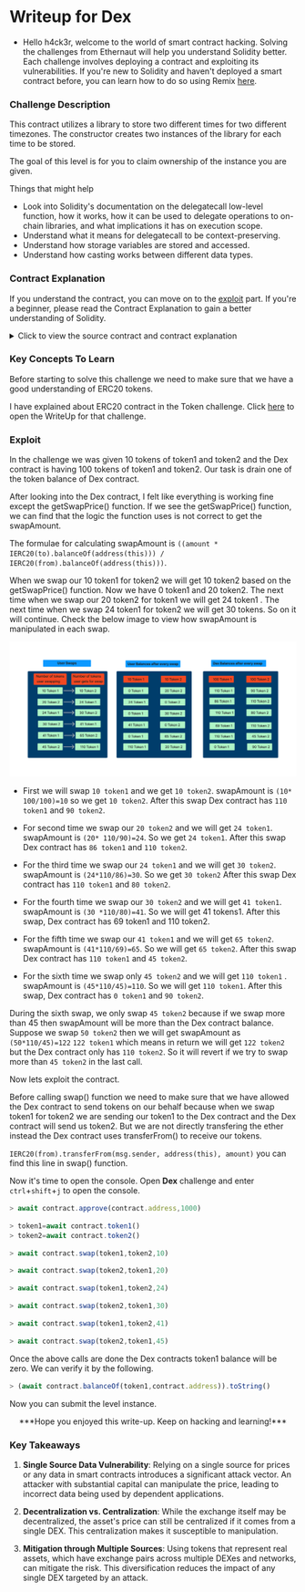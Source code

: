 # Writeup for Dex

- Hello h4ck3r, welcome to the world of smart contract hacking. Solving the challenges from Ethernaut will help you understand Solidity better. Each challenge involves deploying a contract and exploiting its vulnerabilities. If you're new to Solidity and haven't deployed a smart contract before, you can learn how to do so using Remix [here](https://youtu.be/3xNFZI8Ste4?si=i3cWN87OpX85zp6k).

### Challenge Description

This contract utilizes a library to store two different times for two different timezones. The constructor creates two instances of the library for each time to be stored.

The goal of this level is for you to claim ownership of the instance you are given.

Things that might help

- Look into Solidity's documentation on the delegatecall low-level function, how it works, how it can be used to delegate operations to on-chain libraries, and what implications it has on execution scope.
- Understand what it means for delegatecall to be context-preserving.
- Understand how storage variables are stored and accessed.
- Understand how casting works between different data types.

### Contract Explanation

If you understand the contract, you can move on to the [exploit](#exploit) part. If you're a beginner, please read the Contract Explanation to gain a better understanding of Solidity.

<details>
<summary>Click to view the source contract and contract explanation</summary>
```solidity
// SPDX-License-Identifier: MIT
pragma solidity ^0.8.0;

import "openzeppelin-contracts-08/token/ERC20/IERC20.sol";
import "openzeppelin-contracts-08/token/ERC20/ERC20.sol";
import "openzeppelin-contracts-08/access/Ownable.sol";

```solidity
contract Dex is Ownable {
    address public token1;
    address public token2;

    constructor() {}

    function setTokens(address _token1, address _token2) public onlyOwner {
        token1 = _token1;
        token2 = _token2;
    }

    function addLiquidity(address token_address, uint256 amount) public onlyOwner {
        IERC20(token_address).transferFrom(msg.sender, address(this), amount);
    }

    function swap(address from, address to, uint256 amount) public {
        require((from == token1 && to == token2) || (from == token2 && to == token1), "Invalid tokens");
        require(IERC20(from).balanceOf(msg.sender) >= amount, "Not enough to swap");
        uint256 swapAmount = getSwapPrice(from, to, amount);
        IERC20(from).transferFrom(msg.sender, address(this), amount);
        IERC20(to).approve(address(this), swapAmount);
        IERC20(to).transferFrom(address(this), msg.sender, swapAmount);
    }

    function getSwapPrice(address from, address to, uint256 amount) public view returns (uint256) {
        return ((amount * IERC20(to).balanceOf(address(this))) / IERC20(from).balanceOf(address(this)));
    }

    function approve(address spender, uint256 amount) public {
        SwappableToken(token1).approve(msg.sender, spender, amount);
        SwappableToken(token2).approve(msg.sender, spender, amount);
    }

    function balanceOf(address token, address account) public view returns (uint256) {
        return IERC20(token).balanceOf(account);
    }
}

contract SwappableToken is ERC20 {
    address private _dex;

    constructor(address dexInstance, string memory name, string memory symbol, uint256 initialSupply)
        ERC20(name, symbol)
    {
        _mint(msg.sender, initialSupply);
        _dex = dexInstance;
    }

    function approve(address owner, address spender, uint256 amount) public {
        require(owner != _dex, "InvalidApprover");
        super._approve(owner, spender, amount);
    }
}

```

They gave us a DEX contract. DEX refers to Decentralized Exchange where we can do financial ativities such as swapping tokens.

The contract inherits Ownable contract. Click [here](https://github.com/OpenZeppelin/openzeppelin-contracts/blob/master/contracts/access/Ownable.sol) to view the Ownable contract.

The `Ownable` contract has the state variable `owner` and it is initialized to `msg.sender` in `constructor()`. That mean's owner will be the person one who is deploying the `Dex` contract.

The `Dex` contract has two state variables `token1` and `token2`. Both the state variables are of type address.

```
function setTokens(address _token1, address _token2) public onlyOwner {
    token1 = _token1;
    token2 = _token2;
}
```

This function will set the address of `token1` and `token2`.

```solidity
function addLiquidity(address token_address, uint256 amount) public onlyOwner {
    IERC20(token_address).transferFrom(msg.sender, address(this), amount);
}
```

The above function `addLiquidity()` will take two arguments of type **address** (token_address) and **uint256** (amount) as input. Basically the function will add more tokens of the token_address passed during the call. It can be only called by owner because it has `onlyOwner` modifier.

Since the `Dex` contract is a Decentralized Exchange used for swapping tokens, there should be at least two tokens accepted in the Dex contract. Suppose the `Dex` contract accepts two tokens, `token1` and `token2`, for exchange. If people swap `token2` for `token1` and all of `token1` is depleted in the `Dex` contract, it can no longer facilitate swaps. Therefore, when one of the tokens becomes very scarce, the owner will add more of the scarce token to ensure the `Dex` continues to function.

```solidity
function swap(address from, address to, uint256 amount) public {
    require((from == token1 && to == token2) || (from == token2 && to == token1), "Invalid tokens");
    require(IERC20(from).balanceOf(msg.sender) >= amount, "Not enough to swap");
    uint256 swapAmount = getSwapPrice(from, to, amount);
    IERC20(from).transferFrom(msg.sender, address(this), amount);
    IERC20(to).approve(address(this), swapAmount);
    IERC20(to).transferFrom(address(this), msg.sender, swapAmount);
}
```

The above function `swap()` will take three arguments of type **address** (from), **address** (to), **uint256** (amount) as input. In the logic part first it will check whether the swapping is done between the `allowed tokens` (token1 and token2) or not. If the users use any other token for swapping which is not allowed by `Dex` contract then it will revert. Then it checks whether the user is having the tokens they are swapping or not. Then it will get the swapAmount using the function `getSwapPrice()` .

`swapAmount` is basically when user wants to swaps `token1` with `token2` they will send `token1` to `Dex` contract and `Dex` contract will send the user `token2`. But the number of tokens sent by user and the number of tokens sent by Dex contract won't be same because the price of `token1` and `token2` might not be same. Based on the price difference `getSwapPrice()` will return the number of `token2` user will get for swapping with toke`n1.

```solidity
function getSwapPrice(address from, address to, uint256 amount) public view returns (uint256) {
    return ((amount * IERC20(to).balanceOf(address(this))) / IERC20(from).balanceOf(address(this)));
}
```

The above function `getSwapPrice()` will return then number of tokens user will get for swapping with another type of tokens.

```solidity
function approve(address spender, uint256 amount) public {
    SwappableToken(token1).approve(msg.sender, spender, amount);
    SwappableToken(token2).approve(msg.sender, spender, amount);
}
```

The function `approve()` takes two arguments: an **address** (spender) and a **uint256** (amount). The function calls the approve function in the SwappableToken contract. SwappableToken is a basic ERC20 contract. The approve function in the Dex contract calls the approve function in the SwappableToken contract, passing `msg.sender`, `spender`, and `amount` as arguments. This allows the `spender` to spend the specified `amount` on behalf of `msg.sender` for both the tokens.

```solidity
function balanceOf(address token, address account) public view returns (uint256) {
    return IERC20(token).balanceOf(account);
}
```

The above function `balanceOf()` will take two arguments of type **address**(token) and **address**(account) as input . The function will return the balance of the account in token passed.

</details>

### Key Concepts To Learn

Before starting to solve this challenge we need to make sure that we have a good understanding of ERC20 tokens.

I have explained about ERC20 contract in the Token challenge. Click [here](../Token/WriteUp.md) to open the WriteUp for that challenge.

### Exploit

In the challenge we was given 10 tokens of token1 and token2 and the Dex contract is having 100 tokens of token1 and token2. Our task is drain one of the token balance of Dex contract.

After looking into the Dex contract, I felt like everything is working fine except the getSwapPrice() function. If we see the getSwapPrice() function, we can find that the logic the function uses is not correct to get the swapAmount.

The formulae for calculating swapAmount is `((amount * IERC20(to).balanceOf(address(this))) / IERC20(from).balanceOf(address(this)))`.

When we swap our 10 token1 for token2 we will get 10 token2 based on the getSwapPrice() function. Now we have 0 token1 and 20 token2. The next time when we swap our 20 token2 for token1 we will get 24 token1 . The next time when we swap 24 token1 for token2 we will get 30 tokens. So on it will continue. Check the below image to view how swapAmount is manipulated in each swap.

<p align="center">
  <img src="img/img1.png" />
</p>

- First we will swap `10 token1` and we get `10 token2`. swapAmount is `(10* 100/100)=10` so we get `10 token2`. After this swap Dex contract has `110 token1` and `90 token2`.

- For second time we swap our `20 token2` and we will get `24 token1`. swapAmount is `(20* 110/90)=24`. So we get `24 token1`. After this swap Dex contract has `86 token1` and `110 token2`.
- For the third time we swap our `24 token1` and we will get `30 token2`. swapAmount is `(24*110/86)=30`. So we get `30 token2` After this swap Dex contract has `110 token1` and `80 token2`.
- For the fourth time we swap our `30 token2` and we will get `41 token1`. swapAmount is `(30 *110/80)=41`. So we will get 41 tokens1. After this swap, Dex contract has 69 token1 and 110 token2.
- For the fifth time we swap our `41 token1` and we will get `65 token2`. swapAmount is `(41*110/69)=65`. So we will get `65 token2`. After this swap Dex contract has `110 token1` and `45 token2`.
- For the sixth time we swap only `45 token2` and we will get `110 token1` . swapAmount is `(45*110/45)=110`. So we will get `110 token1`. After this swap, Dex contract has `0 token1` and `90 token2`.

During the sixth swap, we only swap `45 token2` because if we swap more than 45 then swapAmount will be more than the Dex contract balance. Suppose we swap `50 token2` then we will get swapAmount as `(50*110/45)=122` `122 token1` which means in return we will get `122 token2` but the Dex contract only has `110 token2`. So it will revert if we try to swap more than `45 token2` in the last call.

Now lets exploit the contract.

Before calling swap() function we need to make sure that we have allowed the Dex contract to send tokens on our behalf because when we swap token1 for token2 we are sending our token1 to the Dex contract and the Dex contract will send us token2. But we are not directly transfering the ether instead the Dex contract uses transferFrom() to receive our tokens.

`IERC20(from).transferFrom(msg.sender, address(this), amount)` you can find this line in swap() function.

Now it's time to open the console. Open **Dex** challenge and enter `ctrl`+`shift`+`j` to open the console.

```javascript
> await contract.approve(contract.address,1000)
```

```javascript
> token1=await contract.token1()
> token2=await contract.token2()
```

```javascript
> await contract.swap(token1,token2,10)
```

```javascript
> await contract.swap(token2,token1,20)
```

```javascript
> await contract.swap(token1,token2,24)
```

```javascript
> await contract.swap(token2,token1,30)
```

```javascript
> await contract.swap(token1,token2,41)
```

```javascript
> await contract.swap(token2,token1,45)
```

Once the above calls are done the Dex contracts token1 balance will be zero. We can verify it by the following.

```javascript
> (await contract.balanceOf(token1,contract.address)).toString()
```

Now you can submit the level instance.

<p style="text-align:center;">***Hope you enjoyed this write-up. Keep on hacking and learning!***</p>

### Key Takeaways

1. **Single Source Data Vulnerability**: Relying on a single source for prices or any data in smart contracts introduces a significant attack vector. An attacker with substantial capital can manipulate the price, leading to incorrect data being used by dependent applications.

2. **Decentralization vs. Centralization**: While the exchange itself may be decentralized, the asset's price can still be centralized if it comes from a single DEX. This centralization makes it susceptible to manipulation.

3. **Mitigation through Multiple Sources**: Using tokens that represent real assets, which have exchange pairs across multiple DEXes and networks, can mitigate the risk. This diversification reduces the impact of any single DEX targeted by an attack.
